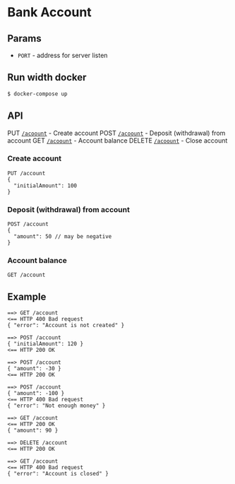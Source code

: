 # Bank Account

## Params
* `PORT` - address for server listen

## Run width docker
``` bash
$ docker-compose up
```
## API
PUT [`/acoount`](#api-create) - Create account
POST [`/acoount`](#api-deposit) - Deposit (withdrawal) from account
GET [`/acoount`](#api-balance) - Account balance
DELETE [`/acoount`](#api-delete) - Close account

### <a name="api-create"></a>Create account
```
PUT /account
{
  "initialAmount": 100
}
```

### <a name="api-deposit"></a> Deposit (withdrawal) from account
```
POST /account
{
  "amount": 50 // may be negative
}
```

### <a name="api-balance"></a> Account balance
```
GET /account
```

## Example
```
==> GET /account
<== HTTP 400 Bad request
{ "error": "Account is not created" }

==> POST /account
{ "initialAmount": 120 }
<== HTTP 200 OK

==> POST /account
{ "amount": -30 }
<== HTTP 200 OK

==> POST /account
{ "amount": -100 }
<== HTTP 400 Bad request
{ "error": "Not enough money" }

==> GET /account
<== HTTP 200 OK
{ "amount": 90 }

==> DELETE /account
<== HTTP 200 OK

==> GET /account
<== HTTP 400 Bad request
{ "error": "Account is closed" }
```
